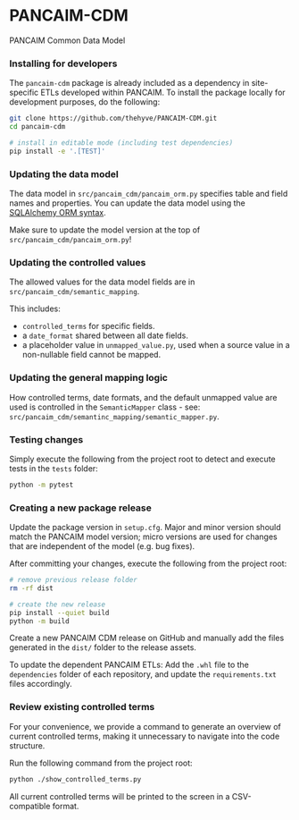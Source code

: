 # PANCAIM-CDM
PANCAIM Common Data Model

### Installing for developers

The `pancaim-cdm` package is already included as a dependency in site-specific ETLs developed 
within PANCAIM. To install the package locally for development purposes, do the following:
```bash
git clone https://github.com/thehyve/PANCAIM-CDM.git
cd pancaim-cdm

# install in editable mode (including test dependencies)
pip install -e '.[TEST]'
```

### Updating the data model

The data model in `src/pancaim_cdm/pancaim_orm.py` specifies table and field names and properties.
You can update the data model using the 
[SQLAlchemy ORM syntax](https://docs.sqlalchemy.org/en/14/orm/quickstart.html).

Make sure to update the model version at the top of `src/pancaim_cdm/pancaim_orm.py`!

### Updating the controlled values

The allowed values for the data model fields are in `src/pancaim_cdm/semantic_mapping`.

This includes:
- `controlled_terms` for specific fields.
- a `date_format` shared between all date fields.
- a placeholder value in `unmapped_value.py`, used when a source value in a non-nullable field 
  cannot be mapped.

### Updating the general mapping logic

How controlled terms, date formats, and the default unmapped value are used is controlled in the 
`SemanticMapper` class - see: `src/pancaim_cdm/semantinc_mapping/semantic_mapper.py`.

### Testing changes

Simply execute the following from the project root to detect and execute tests in the `tests` 
folder:

```bash
python -m pytest
```

### Creating a new package release

Update the package version in `setup.cfg`.
Major and minor version should match the PANCAIM model version;
micro versions are used for changes that are independent of the model (e.g. bug fixes).

After committing your changes, execute the following from the project root:

```bash
# remove previous release folder
rm -rf dist

# create the new release
pip install --quiet build
python -m build
```

Create a new PANCAIM CDM release on GitHub and manually add the files generated in 
the `dist/` folder to the release assets. 

To update the dependent PANCAIM ETLs:
Add the `.whl` file to the `dependencies` folder of each repository,
and update the `requirements.txt` files accordingly.


### Review existing controlled terms
For your convenience, we provide a command to generate an overview of current controlled terms,
making it unnecessary to navigate into the code structure.

Run the following command from the project root:

```bash
python ./show_controlled_terms.py
```

All current controlled terms will be printed to the screen in a CSV-compatible format.
